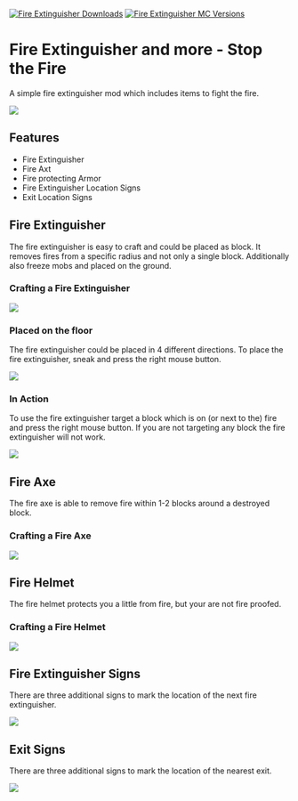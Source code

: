 [![Fire Extinguisher Downloads](http://cf.way2muchnoise.eu/full_567225_downloads.svg)](https://www.curseforge.com/minecraft/mc-mods/fire-extinguisher)
[![Fire Extinguisher MC Versions](http://cf.way2muchnoise.eu/versions/Minecraft_567225_all.svg)](https://www.curseforge.com/minecraft/mc-mods/fire-extinguisher)

# Fire Extinguisher and more - Stop the Fire

A simple fire extinguisher mod which includes items to fight the fire.

![][logo]

## Features

- Fire Extinguisher
- Fire Axt
- Fire protecting Armor
- Fire Extinguisher Location Signs
- Exit Location Signs

## Fire Extinguisher

The fire extinguisher is easy to craft and could be placed as block.
It removes fires from a specific radius and not only a single block.
Additionally also freeze mobs and placed on the ground.

### Crafting a Fire Extinguisher

![][crafting]

### Placed on the floor

The fire extinguisher could be placed in 4 different directions.
To place the fire extinguisher, sneak and press the right mouse button.

![][placed_on_floor]

### In Action

To use the fire extinguisher target a block which is on (or next to the) fire and press the right mouse button.
If you are not targeting any block the fire extinguisher will not work.

![][in_action]

## Fire Axe

The fire axe is able to remove fire within 1-2 blocks around a destroyed block.

### Crafting a Fire Axe

![][crafting_axe]

## Fire Helmet

The fire helmet protects you a little from fire, but your are not fire proofed.

### Crafting a Fire Helmet

![][crafting_helmet]

## Fire Extinguisher Signs

There are three additional signs to mark the location of the next fire extinguisher.

![][signs]

## Exit Signs

There are three additional signs to mark the location of the nearest exit.

![][exit_signs]

[crafting]: https://raw.githubusercontent.com/MarkusBordihn/BOs-Fire-Extinguisher/main/examples/crafting.png
[crafting_axe]: https://raw.githubusercontent.com/MarkusBordihn/BOs-Fire-Extinguisher/main/examples/crafting_axe.png
[crafting_helmet]: https://raw.githubusercontent.com/MarkusBordihn/BOs-Fire-Extinguisher/main/examples/crafting_helmet.png
[exit_signs]: https://raw.githubusercontent.com/MarkusBordihn/BOs-Fire-Extinguisher/main/examples/exit_signs.png
[in_action]: https://raw.githubusercontent.com/MarkusBordihn/BOs-Fire-Extinguisher/main/examples/in_action.png
[logo]: https://raw.githubusercontent.com/MarkusBordihn/BOs-Fire-Extinguisher/main/logo.png
[placed_on_floor]: https://raw.githubusercontent.com/MarkusBordihn/BOs-Fire-Extinguisher/main/examples/placed_on_floor.png
[signs]: https://raw.githubusercontent.com/MarkusBordihn/BOs-Fire-Extinguisher/main/examples/signs.png
